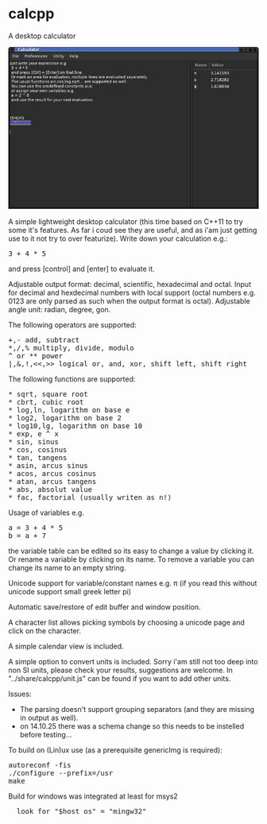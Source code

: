 # calcpp
A desktop calculator

![calcpp](calcpp.png "calcpp")

A simple lightweight desktop calculator
(this time based on C++11 to try some it's features.
As far i coud see they are useful,
and as i'am just getting use to it not try to over featurize).
Write down your calculation e.g.:
<pre>
3 + 4 * 5
</pre>
and press [control] and [enter] to evaluate it.

Adjustable output format: decimal, scientific, hexadecimal and octal.
Input for decimal and hexdecimal numbers with local support
(octal numbers e.g. 0123 are only parsed as such when the output format is octal).
Adjustable angle unit: radian, degree, gon.

The following operators are supported:
<pre>
+,- add, subtract
*,/,% multiply, divide, modulo
^ or ** power
|,&,!,<<,>> logical or, and, xor, shift left, shift right
</pre>

The following functions are supported:
<pre>
* sqrt, square root
* cbrt, cubic root
* log,ln, logarithm on base e
* log2, logarithm on base 2
* log10,lg, logarithm on base 10
* exp, e ^ x
* sin, sinus
* cos, cosinus
* tan, tangens
* asin, arcus sinus
* acos, arcus cosinus
* atan, arcus tangens
* abs, absolut value
* fac, factorial (usually writen as n!)
</pre>

Usage of variables e.g.
<pre>
a = 3 + 4 * 5
b = a + 7
</pre>
the variable table can be edited so its easy to change a value by clicking it.
Or rename a variable by clicking on its name.
To remove a variable you can change its name to an empty string.

Unicode support for variable/constant names
e.g. π (if you read this without unicode support small greek letter pi)

Automatic save/restore of edit buffer and window position.

A character list allows picking symbols by choosing a unicode page and
click on the character.

A simple calendar view is included.

A simple option to convert units is included.
Sorry i'am still not too deep into non SI units,
please check your results, suggestions are welcome.
In "../share/calcpp/unit.js" can be found if
you want to add other units.

Issues:
* The parsing doesn't support grouping separators
  (and they are missing in output as well).
* on 14.10.25 there was a schema change so
  this needs to be instelled before testing...

To build on (Lin)ux use (as a prerequisite genericImg is required):
<pre>
autoreconf -fis
./configure --prefix=/usr
make
</pre>

Build for windows was integrated at least for msys2<br>
<pre>
  look for "$host_os" = "mingw32"
</pre>